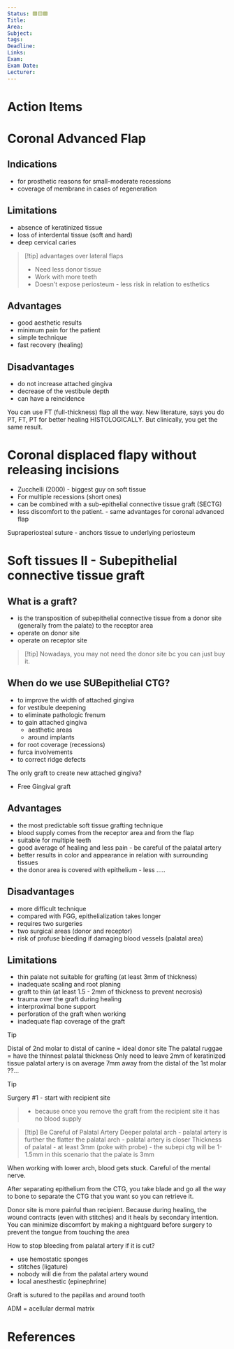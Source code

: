 ```yaml
---
Status: 🟥🟨🟩
Title: 
Area: 
Subject: 
tags: 
Deadline: 
Links: 
Exam: 
Exam Date: 
Lecturer:
---
```

# Action Items

# Coronal Advanced Flap

## Indications
- for prosthetic reasons for small-moderate recessions
- coverage of membrane in cases of regeneration 

## Limitations
- absence of keratinized tissue
- loss of interdental tissue (soft and hard)
- deep cervical caries 

>[!tip] advantages over lateral flaps 
>- Need less donor tissue 
>-  Work with more teeth
>- Doesn't expose periosteum - less risk in relation to esthetics 

## Advantages 
- good aesthetic results 
- minimum pain for the patient 
- simple technique 
- fast recovery (healing)

## Disadvantages
- do not increase attached gingiva 
- decrease of the vestibule depth 
- can have a reincidence 

You can use FT (full-thickness) flap all the way.
New literature, says you do PT, FT, PT for better healing HISTOLOGICALLY.  But clinically, you get the same result.

# Coronal displaced flapy without releasing incisions 
- Zucchelli (2000) - biggest guy on soft tissue 
- For multiple recessions (short ones)
- can be combined with a sub-epithelial connective tissue graft (SECTG)
- less discomfort to the patient. - same advantages for coronal advanced flap 

Supraperiosteal suture - anchors tissue to underlying periosteum 

# Soft tissues II  - Subepithelial connective tissue graft 

## What is a graft?
- is the transposition of subepithelial connective tissue from a donor site (generally from the palate) to the receptor area 
- operate on donor site 
- operate on receptor site 

>[!tip] Nowadays, you may not need the donor site bc you can just buy it. 

## When do we use SUBepithelial CTG?
- to improve the width of attached gingiva 
- for vestibule deepening 
- to eliminate pathologic frenum 
- to gain attached gingiva
	- aesthetic areas 
	- around implants 
- for root coverage (recessions) 
- furca involvements 
- to correct ridge defects 

The only graft to create new attached gingiva?
- Free Gingival graft 

## Advantages 
- the most predictable soft tissue grafting technique 
- blood supply comes from the receptor area and from the flap 
- suitable for multiple teeth 
- good average of healing and less pain  - be careful of the palatal artery 
- better results in color and appearance in relation with surrounding tissues 
- the donor area is covered with epithelium - less ..... 

## Disadvantages 
- more difficult technique 
- compared with FGG, epithelialization takes longer 
- requires two surgeries 
- two surgical areas (donor and receptor) 
- risk of profuse bleeding if damaging blood vessels (palatal area)

## Limitations 
- thin palate not suitable for grafting (at least 3mm of thickness)
- inadequate scaling and root planing
- graft to thin (at least 1.5 - 2mm of thickness to prevent necrosis) 
- trauma over the graft during healing 
- interproximal bone support 
- perforation of the graft when working 
- inadequate flap coverage of the graft 

>[!tip]
Distal of 2nd molar to distal of canine = ideal donor site 
The palatal ruggae = have the thinnest palatal thickness 
Only need to leave 2mm of keratinized tissue 
palatal artery is on average 7mm away from the distal of the 1st molar ??...

>[!tip]
Surgery #1 - start with recipient site 
> - because once you remove the graft from the recipient site it has no blood supply 

>[!tip] Be Careful of Palatal Artery
Deeper palatal arch - palatal artery is further 
the flatter the palatal arch - palatal artery is closer 
Thickness of palatal - at least 3mm (poke with probe) - the subepi ctg will be 1-1.5mm in this scenario that the palate is 3mm 

When working with lower arch, blood gets stuck. Careful of the mental nerve.

After separating epithelium from the CTG, you take blade and go all the way to bone to separate the CTG that you want so you can retrieve it.

Donor site is more painful than recipient. Because during healing, the wound contracts (even with stitches) and it heals by secondary intention.  You can minimize discomfort by making a nightguard before surgery to prevent the tongue from touching the area 

How to stop bleeding from palatal artery if it is cut? 
- use hemostatic sponges
- stitches (ligature)
- nobody will die from the palatal artery wound 
- local anesthestic (epinephrine)

Graft is sutured to the papillas and around tooth 

ADM = acellular dermal matrix 

# References

